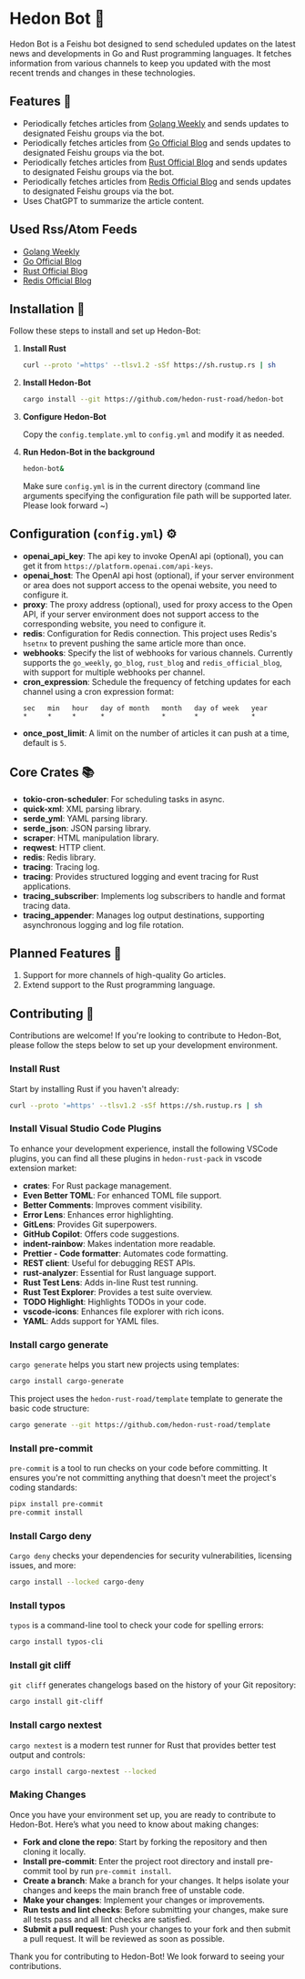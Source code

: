 # Hedon Bot 🤖

Hedon Bot is a Feishu bot designed to send scheduled updates on the latest news and developments in Go and Rust programming languages. It fetches information from various channels to keep you updated with the most recent trends and changes in these technologies.



## Features 🌟

- Periodically fetches articles from [Golang Weekly](https://golangweekly.com/) and sends updates to designated Feishu groups via the bot.
- Periodically fetches articles from [Go Official Blog](https://go.dev/blog/) and sends updates to designated Feishu groups via the bot.
- Periodically fetches articles from [Rust Official Blog](https://blog.rust-lang.org/) and sends updates to designated Feishu groups via the bot.
- Periodically fetches articles from [Redis Official Blog](https://redis.io/blog/) and sends updates to designated Feishu groups via the bot.
- Uses ChatGPT to summarize the article content.

## Used Rss/Atom Feeds

- [Golang Weekly](https://cprss.s3.amazonaws.com/golangweekly.com.xml)
- [Go Official Blog](https://go.dev/blog/feed.atom)
- [Rust Official Blog](https://blog.rust-lang.org/feed.xml)
- [Redis Official Blog](https://redis.io/blog/feed/)

## Installation 🔧

Follow these steps to install and set up Hedon-Bot:

1. **Install Rust**
   ```bash
   curl --proto '=https' --tlsv1.2 -sSf https://sh.rustup.rs | sh

2. **Install Hedon-Bot**
   ```bash
   cargo install --git https://github.com/hedon-rust-road/hedon-bot
   ```

3. **Configure Hedon-Bot**

   Copy the `config.template.yml` to `config.yml` and modify it as needed.

4. **Run Hedon-Bot in the background**
   ```bash
   hedon-bot&
   ```
   Make sure `config.yml` is in the current directory (command line arguments specifying the configuration file path will be supported later. Please look forward ~)



## Configuration (`config.yml`) ⚙️

- **openai_api_key**: The api key to invoke OpenAI api (optional), you can get it from `https://platform.openai.com/api-keys`.
- **openai_host**: The OpenAI api host (optional), if your server environment or area does not support access to the openai website, you need to configure it.
- **proxy**: The proxy address (optional), used for proxy access to the Open API, if your server environment does not support access to the corresponding website, you need to configure it.
- **redis**: Configuration for Redis connection. This project uses Redis's `hsetnx` to prevent pushing the same article more than once.
- **webhooks**: Specify the list of webhooks for various channels. Currently supports the `go_weekly`, `go_blog`, `rust_blog` and `redis_official_blog`, with support for multiple webhooks per channel.
- **cron_expression**: Schedule the frequency of fetching updates for each channel using a cron expression format:
   ```
   sec   min   hour   day of month   month   day of week   year
   *     *     *      *              *       *             *
   ```
- **once_post_limit**: A limit on the number of articles it can push at a time, default is `5`.



## Core Crates 📚

- **tokio-cron-scheduler**: For scheduling tasks in async.
- **quick-xml**: XML parsing library.
- **serde_yml**: YAML parsing library.
- **serde_json**: JSON parsing library.
- **scraper**: HTML manipulation library.
- **reqwest**: HTTP client.
- **redis**: Redis library.
- **tracing**: Tracing log.
- **tracing**: Provides structured logging and event tracing for Rust applications.
- **tracing_subscriber**: Implements log subscribers to handle and format tracing data.
- **tracing_appender**: Manages log output destinations, supporting asynchronous logging and log file rotation.



## Planned Features 🚀

1. Support for more channels of high-quality Go articles.
2. Extend support to the Rust programming language.


## Contributing 🤝

Contributions are welcome! If you're looking to contribute to Hedon-Bot, please follow the steps below to set up your development environment.

### Install Rust

Start by installing Rust if you haven't already:

```bash
curl --proto '=https' --tlsv1.2 -sSf https://sh.rustup.rs | sh
```

### Install Visual Studio Code Plugins

To enhance your development experience, install the following VSCode plugins, you can find all these plugins in `hedon-rust-pack` in vscode extension market:

- **crates**: For Rust package management.
- **Even Better TOML**: For enhanced TOML file support.
- **Better Comments**: Improves comment visibility.
- **Error Lens**: Enhances error highlighting.
- **GitLens**: Provides Git superpowers.
- **GitHub Copilot**: Offers code suggestions.
- **indent-rainbow**: Makes indentation more readable.
- **Prettier - Code formatter**: Automates code formatting.
- **REST client**: Useful for debugging REST APIs.
- **rust-analyzer**: Essential for Rust language support.
- **Rust Test Lens**: Adds in-line Rust test running.
- **Rust Test Explorer**: Provides a test suite overview.
- **TODO Highlight**: Highlights TODOs in your code.
- **vscode-icons**: Enhances file explorer with rich icons.
- **YAML**: Adds support for YAML files.

### Install cargo generate

`cargo generate` helps you start new projects using templates:

```bash
cargo install cargo-generate
```

This project uses the `hedon-rust-road/template` template to generate the basic code structure:

```bash
cargo generate --git https://github.com/hedon-rust-road/template
```

### Install pre-commit

`pre-commit` is a tool to run checks on your code before committing. It ensures you're not committing anything that doesn't meet the project's coding standards:

```bash
pipx install pre-commit
pre-commit install
```

### Install Cargo deny

`Cargo deny` checks your dependencies for security vulnerabilities, licensing issues, and more:

```bash
cargo install --locked cargo-deny
```

### Install typos

`typos` is a command-line tool to check your code for spelling errors:

```bash
cargo install typos-cli
```

### Install git cliff

`git cliff` generates changelogs based on the history of your Git repository:

```bash
cargo install git-cliff
```

### Install cargo nextest

`cargo nextest` is a modern test runner for Rust that provides better test output and controls:

```bash
cargo install cargo-nextest --locked
```

### Making Changes

Once you have your environment set up, you are ready to contribute to Hedon-Bot. Here’s what you need to know about making changes:

- **Fork and clone the repo**: Start by forking the repository and then cloning it locally.
- **Install pre-commit**: Enter the project root directory and install pre-commit tool by run `pre-commit install`.
- **Create a branch**: Make a branch for your changes. It helps isolate your changes and keeps the main branch free of unstable code.
- **Make your changes**: Implement your changes or improvements.
- **Run tests and lint checks**: Before submitting your changes, make sure all tests pass and all lint checks are satisfied.
- **Submit a pull request**: Push your changes to your fork and then submit a pull request. It will be reviewed as soon as possible.

Thank you for contributing to Hedon-Bot! We look forward to seeing your contributions.
